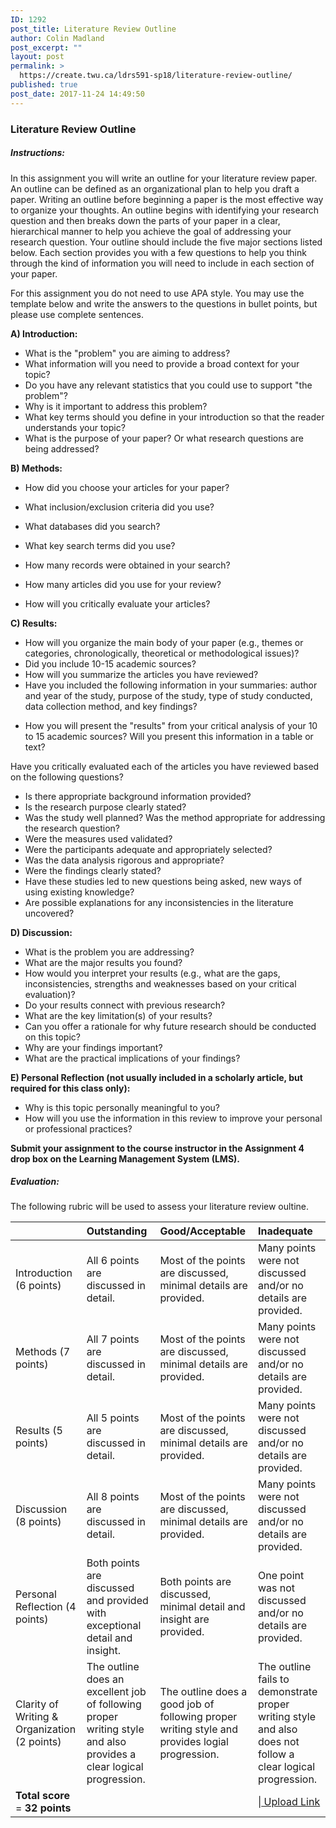 ```yaml
---
ID: 1292
post_title: Literature Review Outline
author: Colin Madland
post_excerpt: ""
layout: post
permalink: >
  https://create.twu.ca/ldrs591-sp18/literature-review-outline/
published: true
post_date: 2017-11-24 14:49:50
---
```

<h3>Literature Review Outline</h3>

<h5>Instructions:</h5>

In this assignment you will write an outline for your literature review paper.  An outline can be defined as an organizational plan to help you draft a paper. Writing an outline before beginning a paper is the most effective way to organize your thoughts. An outline begins with identifying your research question and then breaks down the parts of your paper in a clear, hierarchical manner to help you achieve the goal of addressing your research question.  Your outline should include the five major sections listed below.  Each section provides you with a few questions to help you think through the kind of information you will need to include in each section of your paper.

For this assignment you do not need to use APA style.  You may use the template below and write the answers to the questions in bullet points, but please use complete sentences.

<strong>A) Introduction:</strong>

<ul>
<li>What is the "problem" you are aiming to address?</li>
<li>What information will you need to provide a broad context for your topic?</li>
<li>Do you have any relevant statistics that you could use to support "the problem"?</li>
<li>Why is it important to address this problem?</li>
<li>What key terms should you define in your introduction so that the reader understands your topic?</li>
<li>What is the purpose of your paper? Or what research questions are being addressed?</li>
</ul>

<strong>B) Methods:</strong>

<ul>
<li>How did you choose your articles for your paper?</p></li>
<li><p>What inclusion/exclusion criteria did you use?</p></li>
<li><p>What databases did you search?</p></li>
<li><p>What key search terms did you use?</p></li>
<li><p>How many records were obtained in your search?</p></li>
<li><p>How many articles did you use for your review?</p></li>
<li><p>How will you critically evaluate your articles?</p></li>
</ul>

<p><strong>C) Results:</strong>

<ul>
<li>How will you organize the main body of your paper (e.g., themes or categories, chronologically, theoretical or methodological issues)?</li>
<li>Did you include 10-15 academic sources?</li>
<li>How will you summarize the articles you have reviewed?</li>
<li>Have you included the following information in your summaries: author and year of the study, purpose of the study, type of study conducted, data collection method, and key findings?</p></li>
<li><p>How you will present the "results" from your critical analysis of your 10 to 15 academic sources?  Will you present this information in a table or text?</p></li>
</ul>

<p>Have you critically evaluated each of the articles you have reviewed based on the following questions?

<ul>
<li>Is there appropriate background information provided?</li>
<li>Is the research purpose clearly stated?</li>
<li>Was the study well planned? Was the method appropriate for addressing the research question?</li>
<li>Were the measures used validated?</li>
<li>Were the participants adequate and appropriately selected?</li>
<li>Was the data analysis rigorous and appropriate?</li>
<li>Were the findings clearly stated?</li>
<li>Have these studies led to new questions being asked, new ways of using existing knowledge? </li>
<li>Are possible explanations for any inconsistencies in the literature uncovered?</li>
</ul>

<strong>D) Discussion:</strong>

<ul>
<li>What is the problem you are addressing?</li>
<li>What are the major results you found?</li>
<li>How would you interpret your results (e.g., what are the gaps, inconsistencies, strengths and weaknesses based on your critical evaluation)?</li>
<li>Do your results connect with previous research?</li>
<li>What are the key limitation(s) of your results?</li>
<li>Can you offer a rationale for why future research should be conducted on this topic?</li>
<li>Why are your findings important?</li>
<li>What are the practical implications of your findings?</li>
</ul>

<strong>E) Personal Reflection (not usually included in a scholarly article, but required for this class only):</strong>

<ul>
<li>Why is this topic personally meaningful to you?</li>
<li>How will you use the information in this review to improve your personal or professional practices?</li>
</ul>

<strong>Submit your assignment to the course instructor in the Assignment 4 drop box on the Learning Management System (LMS).</strong>

<h5>Evaluation:</h5>

The following rubric will be used to assess your literature review oultine.

<table>
<thead>
<tr>
  <th align="left"></th>
  <th align="left">Outstanding</th>
  <th align="left">Good/Acceptable</th>
  <th align="left">Inadequate</th>
</tr>
</thead>
<tbody>
<tr>
  <td align="left">Introduction (6 points)</td>
  <td align="left">All 6 points are discussed in detail.</td>
  <td align="left">Most of the points are           discussed, minimal details are provided.</td>
  <td align="left">Many points were not           discussed and/or no details are provided.</td>
</tr>
<tr>
  <td align="left">Methods (7 points)</td>
  <td align="left">All 7 points are discussed in detail.</td>
  <td align="left">Most of the points are           discussed, minimal details are provided.</td>
  <td align="left">Many points were not           discussed and/or no details     are provided.</td>
</tr>
<tr>
  <td align="left">Results (5 points)</td>
  <td align="left">All 5 points are discussed in detail.</td>
  <td align="left">Most of the points are            discussed, minimal details are provided.</td>
  <td align="left">Many points were not            discussed and/or no details are provided.</td>
</tr>
<tr>
  <td align="left">Discussion (8 points)</td>
  <td align="left">All 8 points are discussed in detail.</td>
  <td align="left">Most of the points are           discussed, minimal details are provided.</td>
  <td align="left">Many points were not           discussed and/or no details are provided.</td>
</tr>
<tr>
  <td align="left">Personal Reflection                 (4 points)</td>
  <td align="left">Both points are discussed and provided with exceptional detail and insight.</td>
  <td align="left">Both points are discussed, minimal detail and insight    are provided.</td>
  <td align="left">One point was not discussed and/or no details are             provided.</td>
</tr>
<tr>
  <td align="left">Clarity of Writing &amp; Organization (2 points)</td>
  <td align="left">The outline does an excellent job of following proper writing style and also provides a clear logical progression.</td>
  <td align="left">The outline does a good job of following proper writing style and provides logial progression.</td>
  <td align="left">The outline fails to demonstrate proper writing style and also does not follow a clear  logical progression.</td>
</tr>
<tr>
  <td align="left"><strong>Total score</strong> = <strong>32 points</strong></td>
  <td align="left"></td>
  <td align="left"></td>
  <td align="left">|<!--themify_builder_static--><a href="https://create.twu.ca/ldrs591-sp18/lessons/literature-review-outline/" > Upload Link </a><!--/themify_builder_static--></td>
</tr>
</tbody>
</table>